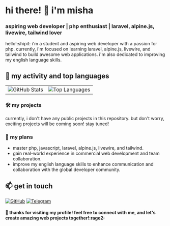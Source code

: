# hi there! :wave: i'm misha

### aspiring web developer | php enthusiast | laravel, alpine.js, livewire, tailwind lover

hello!:shipit: i'm a student and aspiring web developer with a passion for php. currently, i'm focused on learning laravel, alpine.js, livewire, and tailwind to build awesome web applications. i'm also dedicated to improving my english language skills.

## :rocket: my activity and top languages

| | |
|-|-|
| ![GitHub Stats](https://github-readme-stats.vercel.app/api?username=mishkozyr&show_icons=true&count_private=true&hide=prs&theme=radical) | ![Top Languages](https://github-readme-stats.vercel.app/api/top-langs/?username=mishkozyr&layout=compact&theme=radical) |


### :hammer_and_wrench: my projects
currently, i don't have any public projects in this repository. but don't worry, exciting projects will be coming soon! stay tuned!

### :dart: my plans
- master php, javascript, laravel, alpine.js, livewire, and tailwind.
- gain real-world experience in commercial web development and team collaboration.
- improve my english language skills to enhance communication and collaboration with the global developer community.

## :mailbox: get in touch

[![GitHub](https://img.shields.io/badge/GitHub-Profile-blue?logo=github&style=flat-square&logoColor=white)](https://github.com/mishkozyr)
[![Telegram](https://img.shields.io/badge/Telegram-Chat-blue?logo=telegram&style=flat-square&logoColor=white)](https://t.me/mishkozyr)


#### :pray: thanks for visiting my profile! feel free to connect with me, and let's create amazing web projects together!:rage2:
